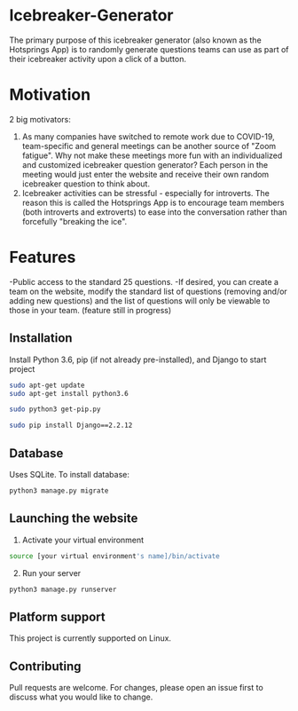 # Icebreaker-Generator

The primary purpose of this icebreaker generator (also known as the Hotsprings App) is to randomly generate questions teams can use as part of their icebreaker activity upon a click of a button.

# Motivation

2 big motivators: 
1. As many companies have switched to remote work due to COVID-19, team-specific and general meetings can be another source of "Zoom fatigue". Why not make these meetings more fun with an individualized and customized icebreaker question generator? Each person in the meeting would just enter the website and receive their own random icebreaker question to think about. 
2. Icebreaker activities can be stressful - especially for introverts. The reason this is called the Hotsprings App is to encourage team members (both introverts and extroverts) to ease into the conversation rather than forcefully "breaking the ice".


# Features
-Public access to the standard 25 questions.
-If desired, you can create a team on the website, modify the standard list of questions (removing and/or adding new questions) and the list of questions will only be viewable to those in your team. (feature still in progress)


## Installation

Install Python 3.6, pip (if not already pre-installed), and Django to start project

```bash
sudo apt-get update
sudo apt-get install python3.6
```

```bash
sudo python3 get-pip.py
```

```bash
sudo pip install Django==2.2.12
```

## Database

Uses SQLite. To install database:

```bash
python3 manage.py migrate
```

## Launching the website

1. Activate your virtual environment
```bash
source [your virtual environment's name]/bin/activate
```

2. Run your server
```bash
python3 manage.py runserver
```

## Platform support

This project is currently supported on Linux. 

## Contributing
Pull requests are welcome. For changes, please open an issue first to discuss what you would like to change.

